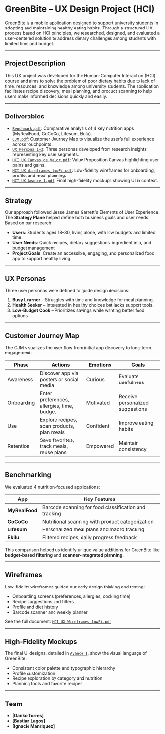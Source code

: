 # GreenBite – UX Design Project (HCI)

GreenBite is a mobile application designed to support university students in adopting and maintaining healthy eating habits. Through a structured UX process based on HCI principles, we researched, designed, and evaluated a user-centered solution to address dietary challenges among students with limited time and budget.

---

##  Project Description

This UX project was developed for the Human-Computer Interaction (HCI) course and aims to solve the problem of poor dietary habits due to lack of time, resources, and knowledge among university students. The application facilitates recipe discovery, meal planning, and product scanning to help users make informed decisions quickly and easily.

---

##  Deliverables

- [`Benchmark.pdf`](./Benchmark.pdf): Comparative analysis of 4 key nutrition apps (MyRealFood, GoCoCo, Lifesum, Ekilu).
- [`CJM.pdf`](./CJM.pdf): Customer Journey Map to visualize the user’s full experience across touchpoints.
- [`UX Persona 1–3`](./): Three personas developed from research insights representing key user segments.
- [`HCI_UX Canvas de Valor.pdf`](./HCI_UX%20Canvas%20de%20valor.pdf): Value Proposition Canvas highlighting user pains and gains.
- [`HCI_UX Wireframes_lowFi.pdf`](./HCI_UX%20Wireframes_lowFi.pdf): Low-fidelity wireframes for onboarding, profile, and meal planning.
- [`HCI_UX Avance 1.pdf`](./HCI_UX%20Avance%201.pdf): Final high-fidelity mockups showing UI in context.

---

## Strategy

Our approach followed Jesse James Garrett's Elements of User Experience. The **Strategy Plane** helped define both business goals and user needs. Based on our research:

- **Users**: Students aged 18–30, living alone, with low budgets and limited time.
- **User Needs**: Quick recipes, dietary suggestions, ingredient info, and budget management.
- **Project Goals**: Create an accessible, engaging, and personalized food app to support healthy living.

---

## UX Personas

Three user personas were defined to guide design decisions:

1. **Busy Learner** – Struggles with time and knowledge for meal planning.
2. **Health Seeker** – Interested in healthy choices but lacks support tools.
3. **Low-Budget Cook** – Prioritizes savings while wanting better food options.

---

##  Customer Journey Map

The CJM visualizes the user flow from initial app discovery to long-term engagement:

| Phase | Actions | Emotions | Goals |
|-------|---------|----------|-------|
| Awareness | Discover app via posters or social media | Curious | Evaluate usefulness |
| Onboarding | Enter preferences, allergies, time, budget | Motivated | Receive personalized suggestions |
| Use | Explore recipes, scan products, plan meals | Confident | Improve eating habits |
| Retention | Save favorites, track meals, reuse plans | Empowered | Maintain consistency |

---

## Benchmarking

We evaluated 4 nutrition-focused applications:

| App | Key Features |
|-----|--------------|
| **MyRealFood** | Barcode scanning for food classification and tracking |
| **GoCoCo** | Nutritional scanning with product categorization |
| **Lifesum** | Personalized meal plans and macro tracking |
| **Ekilu** | Filtered recipes, daily progress feedback |

This comparison helped us identify unique value additions for GreenBite like **budget-based filtering** and **scanner-integrated planning**.

---

## Wireframes

Low-fidelity wireframes guided our early design thinking and testing:

- Onboarding screens (preferences, allergies, cooking time)
- Recipe suggestions and filters
- Profile and diet history
- Barcode scanner and weekly planner

See the full document: [`HCI_UX Wireframes_lowFi.pdf`](./HCI_UX%20Wireframes_lowFi.pdf)

---

## High-Fidelity Mockups

The final UI designs, detailed in [`Avance 1`](./HCI_UX%20Avance%201.pdf), show the visual language of GreenBite:

- Consistent color palette and typographic hierarchy
- Profile customization
- Recipe exploration by category and nutrition
- Planning tools and favorite recipes

---

## Team

- **[Danko Torres]** 
- **[Bastian Lagos]** 
- **[Ignacio Manriquez]**
  
